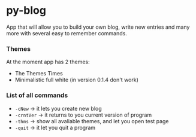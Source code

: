 py-blog
===========

App that will allow you to build your own blog, write new entries and many more with several easy to remember commands.

###  Themes
At the moment app has 2 themes:
- The Themes Times
- Minimalistic full white (in version 0.1.4 don't work)

### List of all commands
- `-cNew` -> it lets you create new blog
- `-crntVer` -> it returns to you current version of program
- `-thms` -> show all avaliable themes, and let you open test page
- `-quit` -> it let you quit a program

